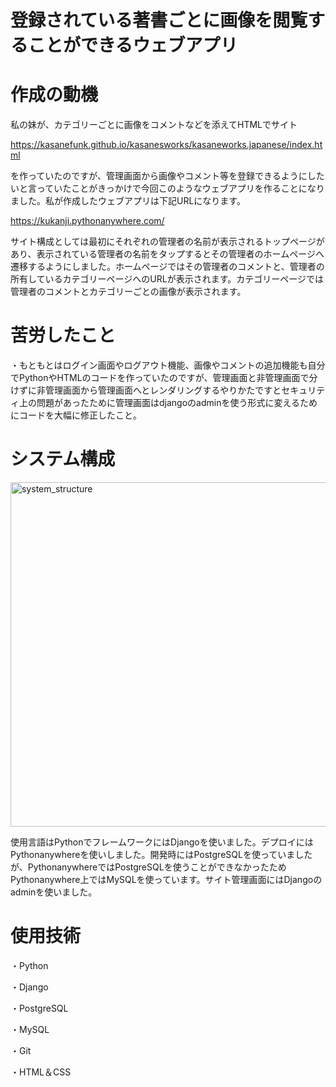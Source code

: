 # 登録されている著書ごとに画像を閲覧することができるウェブアプリ

# 作成の動機
私の妹が、カテゴリーごとに画像をコメントなどを添えてHTMLでサイト

https://kasanefunk.github.io/kasanesworks/kasaneworks.japanese/index.html

を作っていたのですが、管理画面から画像やコメント等を登録できるようにしたいと言っていたことがきっかけで今回このようなウェブアプリを作ることになりました。私が作成したウェブアプリは下記URLになります。

https://kukanji.pythonanywhere.com/

サイト構成としては最初にそれぞれの管理者の名前が表示されるトップページがあり、表示されている管理者の名前をタップするとその管理者のホームページへ遷移するようにしました。ホームページではその管理者のコメントと、管理者の所有しているカテゴリーページへのURLが表示されます。カテゴリーページでは管理者のコメントとカテゴリーごとの画像が表示されます。

# 苦労したこと
・もともとはログイン画面やログアウト機能、画像やコメントの追加機能も自分でPythonやHTMLのコードを作っていたのですが、管理画面と非管理画面で分けずに非管理画面から管理画面へとレンダリングするやりかたですとセキュリティ上の問題があったために管理画面はdjangoのadminを使う形式に変えるためにコードを大幅に修正したこと。

# システム構成
<img width="551" alt="system_structure" src="https://user-images.githubusercontent.com/111495470/220122995-132bc2dd-dcad-4ba0-a049-e96bcb64f216.png">

使用言語はPythonでフレームワークにはDjangoを使いました。デプロイにはPythonanywhereを使いしました。開発時にはPostgreSQLを使っていましたが、PythonanywhereではPostgreSQLを使うことができなかったためPythonanywhere上ではMySQLを使っています。サイト管理画面にはDjangoのadminを使いました。

# 使用技術
・Python

・Django

・PostgreSQL

・MySQL

・Git

・HTML＆CSS

